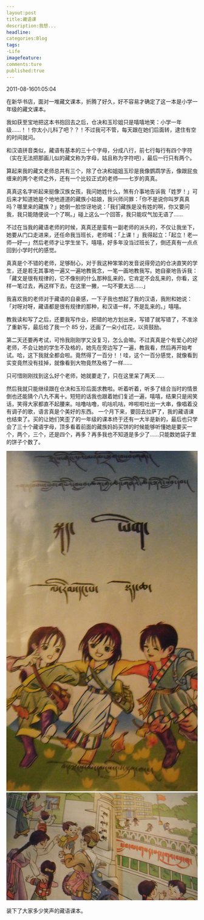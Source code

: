 ```yaml
---
layout:post
title:藏语课
description:我想...
headline:
categories:Blog
tags:
-Life
imagefeature:
comments:ture
published:true
---
```



2011-08-1601:05:04

在新华书店，面对一堆藏文课本，折腾了好久，好不容易才确定了这一本是小学一年级的藏文课本。

我如获至宝地把这本书抱回去之后，仓决和玉珍姐只是嘻嘻地笑：小学一年级……！！你太小儿科了吧？？！不过我可不管，每天跟在她们后面转，逮住有空的时间就问。

和汉语拼音类似，藏语有基本的三十个字母，分成八行，前七行每行有四个字符（实在无法把那画儿似的藏文称为字母，姑且称为字符吧），最后一行只有两个。

算起来我的藏文老师总共有三个，除了仓决和姐姐玉珍是我像鹦鹉学舌，像跟屁虫缠来的两个老师之外，还有一个比较正式的老师——七岁的真真。

真真这名字听起来挺像汉族女孩，我问她姓什么，煞有介事地告诉我「姓罗！」可后来才知道她是个地地道道的藏族小姑娘，我兴师问罪：「你不是说你叫罗真真吗？哪里来的藏族？」她倒一脸惊讶地说：「我们藏族是没有姓的啊，你又要问我，我只能随便说一个了啊。」碰上这么一个回答，我只能叹气加无语了……

不过在当我的藏语老师的时候，真真还是蛮有一副老师的派头的，不仅让我坐下，她要从门口走进来，还任命我当班长，老师喊：「上课！」我得起立：「起立！老—师—好—」然后老师才让学生坐下。嘻嘻，好多年没当过班长了，倒还真有一点点回到小学时代的感觉。

真真是个不错的老师，足够耐心，对于我这种笨笨的发音说得旁边的仓决直笑的学生，还是若无其事地一遍又一遍地教我念，一笔一画地教我写。她自豪地告诉我：「藏文是很有规律的，它不像别的什么那种乱来的，它肯定不会乱来的，你看，这样一笔过去，再这样下去，在这里一撇，一勾不要太远……」

我喜欢我的老师对于藏语的自豪感，一下子我也想起了我的汉语，我附和她说：「对呀对呀，藏语都是很有规律的那种，和汉语一样，不是乱来的。」嘻嘻。

教我读和写了之后，还要我写作业，把错的地方划出来，写错了就写错了，不准涂了重新写，最后给了我一个 85 分，还画了一朵小红花，以资鼓励。

第二天还要再考试，可怜我刚刚学又没复习，怎么会嘛。不过真真是个有爱心的好老师，不会让她的学生不及格的，她先在旁边写了一遍，教我看，然后再开始考试。哈，这下我就全都会啦。竟然得了一百分！！哇，这个一百分感觉，就像看到实变竟然没有挂掉，就像看到大物竟然及格了一样……

只可惜刚刚找到这么好个老师，她就要走了，只在这里呆了两天……

然后我就只能继续跟在仓决和玉珍后面求教啦。听着听着，听多了结合当时的情景倒也还能猜个八九不离十。短短的话我也跟着她们复述一遍，嘻嘻，结果只是闹笑话，笑得大家都直不起腰来。咕噜咕噜，叽咕叽咕，哗啦啦吐出一大串，像唱着没有调子的歌，语言真是个美好的东西。
一个月下来，要回去拉萨了，我的藏语课也结束了。买的让她们笑歪了的一年级的课本终于还有一大半是新的，最后也只学会了三十个藏语字母，顶多看着前面的藏族妈妈买饼的时候能够听懂她是要买一个，两个，三个，还是四个，再多？再多我也不知道是多少了……只能数她袋子里的饼子个数了。

![](/images/TibetBookPagesCover.jpg)
![](/images/TibetBookPagesInside.jpg)

装下了大家多少笑声的藏语课本。